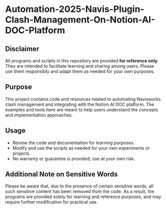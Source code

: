 # Automation-2025-Navis-Plugin-Clash-Management-On-Notion-AI-DOC-Platform

## Disclaimer

All programs and scripts in this repository are provided **for reference only**. They are intended to facilitate learning and sharing among users. Please use them responsibly and adapt them as needed for your own purposes.

## Purpose

This project contains code and resources related to automating Navisworks clash management and integrating with the Notion AI DOC platform. The examples and tools here are meant to help users understand the concepts and implementation approaches.

## Usage

- Review the code and documentation for learning purposes.
- Modify and use the scripts as needed for your own experiments or projects.
- No warranty or guarantee is provided; use at your own risk.

## Additional Note on Sensitive Words

Please be aware that, due to the presence of certain sensitive words, all such sensitive content has been removed from the code. As a result, the programs are provided solely for learning and reference purposes, and may require further modification for practical use.
